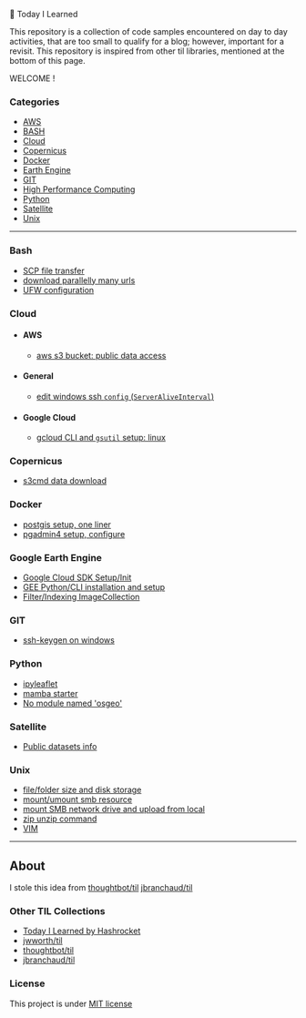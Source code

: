 📝 Today I Learned

This repository is a collection of code samples encountered on day to day activities, that are too small to qualify for a blog; however, important for a revisit. This repository is inspired from other til libraries, mentioned at the bottom of this page.

WELCOME !

### Categories

* [AWS](#aws)
* [BASH](#bash)
* [Cloud](#cloud)
* [Copernicus](#copernicus)
* [Docker](#docker)
* [Earth Engine](#google-earth-engine)
* [GIT](#git)
* [High Performance Computing](#hpc)
* [Python](#python)
* [Satellite](#satellite)
* [Unix](#unix)

---


### Bash
- [SCP file transfer](bash/scp.md)
- [download parallelly many urls](bash/download_multiple.md)
- [UFW configuration](bash/ufw.md)

### Cloud
- #### AWS
    - [aws s3 bucket: public data access](cloud/aws/s3_bucket_publicData.md)

- #### General
    - [edit windows ssh `config` (`ServerAliveInterval`)](cloud/general/ssh_config.md)

- #### Google Cloud
    - [gcloud CLI and `gsutil` setup: linux](cloud/google-cloud/gcloud_CLI_gsutil_setup.md)


### Copernicus
- [s3cmd data download](copernicus/s3cmd_dataspace_downloader.md)

### Docker
- [postgis setup, one liner](docker/postgresql-Initiate_createDb.md)
- [pgadmin4 setup, configure](docker/docker-pgadmin4.md)

### Google Earth Engine
- [Google Cloud SDK Setup/Init](google-earth-engine/google-cloud-sdk.md)
- [GEE Python/CLI installation and setup](google-earth-engine/python_cli_setup.md)
- [Filter/Indexing ImageCollection](google-earth-engine/filt_ImageCollection.md)

### GIT
- [ssh-keygen on windows](git/ssh-keygen(win).md)

### Python
- [ipyleaflet](python/ipyleaflet.ipynb)
- [mamba starter](python/mambaStater.md)
- [No module named 'osgeo'](python/osgeo-mamba.md)

### Satellite
- [Public datasets info](satellite/readme.md)

### Unix
- [file/folder size and disk storage](unix/FileSize_DiskStorage.md)
- [mount/umount smb resource](unix/smb_mount_umount.md)
- [mount SMB network drive and upload from local](unix/smb_fileshare.md)
- [zip unzip command](unix/zip_unzip.md)
- [VIM](unix/vim.md)








---

## About

I stole this idea from
[thoughtbot/til](https://github.com/thoughtbot/til)
[jbranchaud/til](https://github.com/jbranchaud/til)

### Other TIL Collections

* [Today I Learned by Hashrocket](https://til.hashrocket.com)
* [jwworth/til](https://github.com/jwworth/til)
* [thoughtbot/til](https://github.com/thoughtbot/til)
* [jbranchaud/til](https://github.com/jbranchaud/til)

### License
This project is under [MIT license](#license)